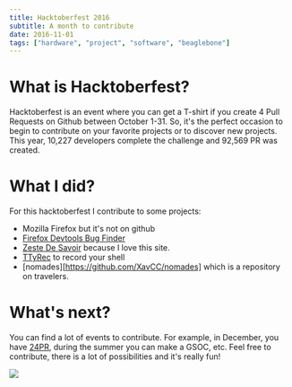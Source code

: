 ```yaml
---
title: Hacktoberfest 2016
subtitle: A month to contribute
date: 2016-11-01
tags: ["hardware", "project", "software", "beaglebone"]
---
```


# What is Hacktoberfest?

Hacktoberfest is an event where you can get a T-shirt if you create 4 Pull Requests on Github between October 1-31. So, it's the perfect occasion to begin to contribute on your favorite projects or to discover new projects. This year, 10,227 developers complete the challenge and 92,569 PR was created.

# What I did?

For this hacktoberfest I contribute to some projects:

+ Mozilla Firefox but it's not on github
+ [Firefox Devtools Bug Finder](http://firefox-dev.tools/?)
+ [Zeste De Savoir](https://zestedesavoir.com/) because I love this site.
+ [TTyRec](/dev/ttyrec) to record your shell
+ [nomades][https://github.com/XavCC/nomades] which is a repository on travelers.

# What's next?

You can find a lot of events to contribute. For example, in December, you have [24PR](https://24pullrequests.com/), during the summer you can make a GSOC, etc. Feel free to contribute, there is a lot of possibilities and it's really fun!

![](/img/dev/hacktoberfest/tshirt.jpg)
